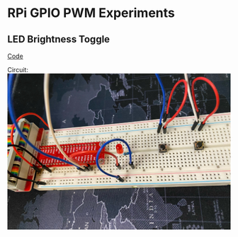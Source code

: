 # RPi GPIO PWM Experiments

## LED Brightness Toggle
[Code](led_brightness_toggle.py)

Circuit:
![LED brightness toggle](led_brightness_toggle.jpeg)